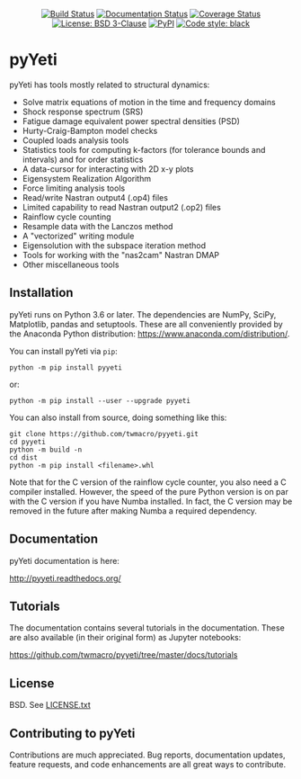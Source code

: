 <p align="center">
<a href="https://travis-ci.com/twmacro/pyyeti"><img alt="Build Status" src="https://travis-ci.com/twmacro/pyyeti.svg?branch=master"></a>
<a href="https://pyyeti.readthedocs.io/en/latest/?badge=latest"><img alt="Documentation Status" src="https://readthedocs.org/projects/pyyeti/badge/?version=latest"></a>
<a href="https://coveralls.io/github/twmacro/pyyeti?branch=master"><img alt="Coverage Status" src="https://coveralls.io/repos/github/twmacro/pyyeti/badge.svg?branch=master"></a>
<a href="https://github.com/twmacro/pyyeti/blob/master/LICENSE.txt"><img alt="License: BSD 3-Clause" src="https://img.shields.io/badge/License-BSD%203--Clause-blue.svg"></a>
<a href="https://pypi.org/project/pyyeti/"><img alt="PyPI" src="https://img.shields.io/pypi/v/pyyeti"></a>
<a href="https://github.com/twmacro/pyyeti"><img alt="Code style: black" src="https://img.shields.io/badge/code%20style-black-000000.svg"></a>
</p>


# pyYeti

pyYeti has tools mostly related to structural dynamics:


* Solve matrix equations of motion in the time and frequency domains
* Shock response spectrum (SRS)
* Fatigue damage equivalent power spectral densities (PSD)
* Hurty-Craig-Bampton model checks
* Coupled loads analysis tools
* Statistics tools for computing k-factors (for tolerance bounds and intervals) and for order statistics
* A data-cursor for interacting with 2D x-y plots
* Eigensystem Realization Algorithm
* Force limiting analysis tools
* Read/write Nastran output4 (.op4) files
* Limited capability to read Nastran output2 (.op2) files
* Rainflow cycle counting
* Resample data with the Lanczos method
* A "vectorized" writing module
* Eigensolution with the subspace iteration method
* Tools for working with the "nas2cam" Nastran DMAP
* Other miscellaneous tools


## Installation

pyYeti runs on Python 3.6 or later. The dependencies are NumPy, SciPy,
Matplotlib, pandas and setuptools. These are all conveniently provided
by the Anaconda Python distribution:
https://www.anaconda.com/distribution/.

You can install pyYeti via `pip`:

    python -m pip install pyyeti
    
or:

    python -m pip install --user --upgrade pyyeti

You can also install from source, doing something like this:

    git clone https://github.com/twmacro/pyyeti.git
    cd pyyeti
    python -m build -n
    cd dist
    python -m pip install <filename>.whl

Note that for the C version of the rainflow cycle counter, you also
need a C compiler installed. However, the speed of the pure Python
version is on par with the C version if you have Numba installed. In
fact, the C version may be removed in the future after making Numba a
required dependency.


## Documentation

pyYeti documentation is here:

   http://pyyeti.readthedocs.org/


## Tutorials

The documentation contains several tutorials in the documentation.
These are also available (in their original form) as Jupyter
notebooks:

   https://github.com/twmacro/pyyeti/tree/master/docs/tutorials


## License

BSD. See [LICENSE.txt](LICENSE.txt)


## Contributing to pyYeti

Contributions are much appreciated. Bug reports, documentation
updates, feature requests, and code enhancements are all great
ways to contribute.

